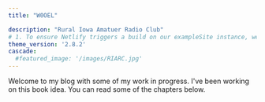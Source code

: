 ```yaml
---
title: "W0OEL"

description: "Rural Iowa Amatuer Radio Club"
# 1. To ensure Netlify triggers a build on our exampleSite instance, we need to change a file in the exampleSite directory.
theme_version: '2.8.2'
cascade:
  #featured_image: '/images/RIARC.jpg'
---
```

Welcome to my blog with some of my work in progress. I've been working on this book idea. You can read some of the chapters below.

